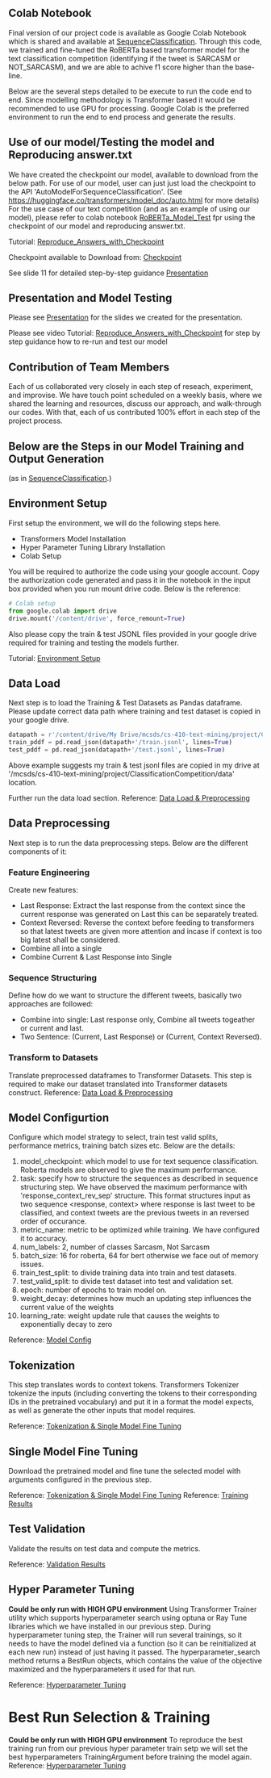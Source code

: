 ## Colab Notebook
Final version of our project code is available as Google Colab Notebook which is shared and available at   [SequenceClassification](https://colab.research.google.com/drive/1nhsCc1krBzPR6LKg3Qfwq_cxHv4sr_Ib?usp=sharing). Through this code, we trained and fine-tuned the RoBERTa based transformer model for the text classification competition (identifying if the tweet is SARCASM or NOT_SARCASM), and we are able to achive f1 score higher than the base-line. 

Below are the several steps detailed to be execute to run the code end to end.
Since modelling methodology is Transformer based it would be recommended to use GPU for processing. Google Colab is the preferred environment to run the end to end process and generate the results.

## Use of our model/Testing the model and Reproducing answer.txt
We have created the checkpoint our model, available to download from the below path. For use of our model, user can just just load the checkpoint to the API 'AutoModelForSequenceClassification'. (See https://huggingface.co/transformers/model_doc/auto.html for more details)
For the use case of our text competition (and as an example of using our model), please refer to colab notebook [RoBERTa_Model_Test](https://colab.research.google.com/drive/1S9g8dD7JmuT6JsJo1ysAa4e3nTCNakxk?usp=sharing) fpr using the checkpoint of our model and reproducing answer.txt. 

Tutorial: [Reproduce_Answers_with_Checkpoint](https://drive.google.com/file/d/1aa75KqPg4qnEJ5HYpZrW51ETR_UA0IDN/view?usp=sharing)

Checkpoint available to Download from: [Checkpoint](https://drive.google.com/file/d/1z1IIeU1e7DgqtAyyPWE66QyAG7h1D-sT/view?usp=sharing)

See slide 11 for detailed step-by-step guidance [Presentation](https://github.com/Wenfan1993/CourseProject/blob/main/Text%20Classification%20Competition%20%E2%80%93%20Attention-based%20Transformers.pptx)

## Presentation and Model Testing 
Please see [Presentation](https://github.com/Wenfan1993/CourseProject/blob/main/Text%20Classification%20Competition%20%E2%80%93%20Attention-based%20Transformers.pptx) for the slides we created for the presentation.

Please see video Tutorial: [Reproduce_Answers_with_Checkpoint](https://drive.google.com/file/d/1aa75KqPg4qnEJ5HYpZrW51ETR_UA0IDN/view?usp=sharing) for step by step guidance how to re-run and test our model

## Contribution of Team Members
Each of us collaborated very closely in each step of reseach, experiment, and improvise. We have touch point scheduled on a weekly basis, where we shared the learning and resources, discuss our approach, and walk-through our codes. With that, each of us contributed 100% effort in each step of the project process.

## Below are the Steps in our Model Training and Output Generation 
(as in [SequenceClassification](https://colab.research.google.com/drive/1nhsCc1krBzPR6LKg3Qfwq_cxHv4sr_Ib?usp=sharing).)

## Environment Setup
First setup the environment, we will do the following steps here.
- Transformers Model Installation
- Hyper Parameter Tuning Library Installation
- Colab Setup

You will be required to authorize the code using your google account. Copy the authorization code generated and pass it in the notebook in the input box provided when you run  mount drive code. Below is the reference:
```py
# Colab setup
from google.colab import drive
drive.mount('/content/drive', force_remount=True)
```
Also please copy the train & test JSONL files provided in your google drive required for training and testing the models further.

Tutorial: [Environment Setup](https://drive.google.com/file/d/1p9c4u6m04NFf1mT4c-VoMP7q4Nm0p6U1/view?usp=sharing)
## Data Load
Next step is to load the Training & Test Datasets as Pandas dataframe. Please update correct data path where training and test dataset is copied in your google drive.
```py
datapath = r'/content/drive/My Drive/mcsds/cs-410-text-mining/project/ClassificationCompetition/data'
train_pddf = pd.read_json(datapath+'/train.jsonl', lines=True)
test_pddf = pd.read_json(datapath+'/test.jsonl', lines=True)
```
Above example suggests my train & test jsonl files are copied in my drive at '/mcsds/cs-410-text-mining/project/ClassificationCompetition/data' location.

Further run the data load section.
Reference: [Data Load & Preprocessing](https://drive.google.com/file/d/1RlV-zoHJgMvMbd3G2mHXWwuS2O52Njtc/view?usp=sharing)
## Data Preprocessing
Next step is to run the data preprocessing steps. Below are the different components of it:
### Feature Engineering
Create new features:
* Last Response: Extract the last response from the context since the current response was generated on Last this can be separately treated.
* Context Reversed: Reverse the context before feeding to transformers so that latest tweets are given more attention and incase if context is too big latest shall be considered.
* Combine all into a single
* Combine Current & Last Response into Single
### Sequence Structuring
Define how do we want to structure the different tweets, basically two approaches are followed:
* Combine into single: Last response only, Combine all tweets togeather or current and last.
* Two Sentence: (Current, Last Response) or (Current, Context Reversed).

### Transform to Datasets
Translate preprocessed dataframes to Transformer Datasets. This step is required to make our dataset translated into Transformer datasets construct.
Reference: [Data Load & Preprocessing](https://drive.google.com/file/d/1RlV-zoHJgMvMbd3G2mHXWwuS2O52Njtc/view?usp=sharing)

## Model Configurtion
Configure which model strategy to select, train test valid splits, performance metrics, training batch sizes etc. Below are the details:
1.   model_checkpoint: which model to use for text sequence classification. Roberta models are observed to give the maximum performance.
2.   task: specify how to structure the sequences as described in sequence structuring step. We have observed the maximum performance with 'response_context_rev_sep' structure. This format structures input as two sequence <response, context> where response is last tweet to be classified, and context tweets are the previous tweets in an reversed order of occurance.
3. metric_name: metric to be optimized while training. We have configured it to accuracy.
4. num_labels: 2, number of classes Sarcasm, Not Sarcasm
5. batch_size: 16 for roberta, 64 for bert otherwise we face out of memory issues.
6. train_test_split: to divide training data into train and test datasets.
7. test_valid_split: to divide test dataset into test and validation set. 
8. epoch: number of epochs to train model on.
9. weight_decay: determines how much an updating step influences the current value of the weights
10. learning_rate: weight update rule that causes the weights to exponentially decay to zero

Reference: [Model Config](https://drive.google.com/file/d/1IOWOvfrQgxSzDK7pQ4-U_X10sqRonLzs/view?usp=sharing)

## Tokenization
This step translates words to context tokens. Transformers Tokenizer tokenize the inputs (including converting the tokens to their corresponding IDs in the pretrained vocabulary) and put it in a format the model expects, as well as generate the other inputs that model requires.

Reference: [Tokenization & Single Model Fine Tuning](https://drive.google.com/file/d/1ZrYGUZZijx207dnLpsBSAiDdTbXFYDem/view?usp=sharing)

## Single Model Fine Tuning
Download the pretrained model and fine tune the selected model with arguments configured in the previous step.

Reference: [Tokenization & Single Model Fine Tuning](https://drive.google.com/file/d/1ZrYGUZZijx207dnLpsBSAiDdTbXFYDem/view?usp=sharing)
Reference: [Training Results](https://drive.google.com/file/d/11zO6pl_p0HuZu3ejrgEW06zRW2YR-oGp/view?usp=sharing)

## Test Validation
Validate the results on test data and compute the metrics.

Reference: [Validation Results](https://drive.google.com/file/d/1VaZCl6JHtoqAWgDCa6p7nz9QDsaCTfOx/view?usp=sharing)

## Hyper Parameter Tuning
**Could be only run with HIGH GPU environment**
Using Transformer Trainer utility which supports hyperparameter search using optuna or Ray Tune libraries which we have installed in our previous step. During hyperparameter tuning step, the Trainer will run several trainings, so it needs to have the model defined via a function (so it can be reinitialized at each new run) instead of just having it passed. The hyperparameter_search method returns a BestRun objects, which contains the value of the objective maximized and the hyperparameters it used for that run.

Reference: [Hyperparameter Tuning](https://drive.google.com/file/d/1J3pAIoJPyF7jeYBtJMQb63rz-fROB8th/view?usp=sharing)
# Best Run Selection & Training
**Could be only run with HIGH GPU environment**
To reproduce the best training run from our previous hyper parameter train setp we will set the best hyperparameters  TrainingArgument before training the model again.
Reference: [Hyperparameter Tuning](https://drive.google.com/file/d/1J3pAIoJPyF7jeYBtJMQb63rz-fROB8th/view?usp=sharing)

